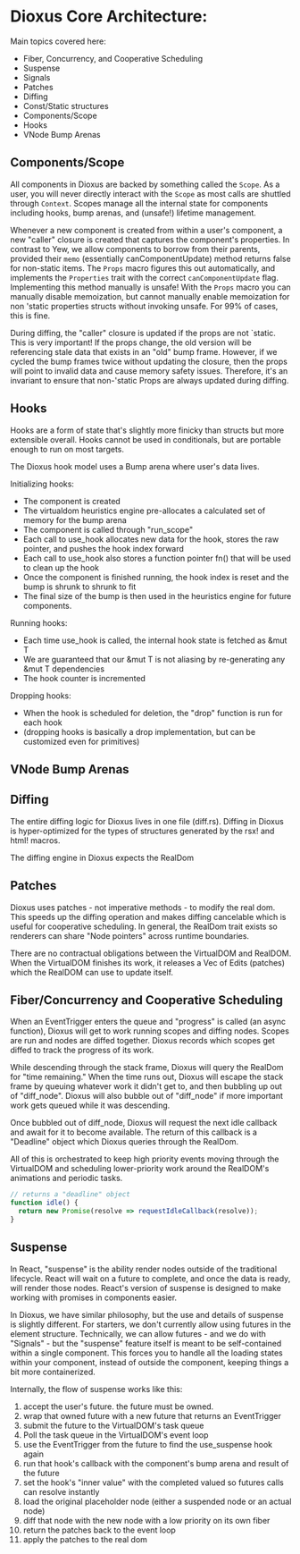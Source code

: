 # Dioxus Core Architecture:

Main topics covered here:
- Fiber, Concurrency, and Cooperative Scheduling
- Suspense
- Signals 
- Patches
- Diffing
- Const/Static structures
- Components/Scope
- Hooks
- VNode Bump Arenas

## Components/Scope

All components in Dioxus are backed by something called the `Scope`. As a user, you will never directly interact with the `Scope` as most calls are shuttled through `Context`. Scopes manage all the internal state for components including hooks, bump arenas, and (unsafe!) lifetime management.

Whenever a new component is created from within a user's component, a new "caller" closure is created that captures the component's properties. In contrast to Yew, we allow components to borrow from their parents, provided their `memo` (essentially canComponentUpdate) method returns false for non-static items. The `Props` macro figures this out automatically, and implements the `Properties` trait with the correct `canComponentUpdate` flag. Implementing this method manually is unsafe! With the `Props` macro you can manually disable memoization, but cannot manually enable memoization for non 'static properties structs without invoking unsafe. For 99% of cases, this is fine.

During diffing, the "caller" closure is updated if the props are not `static. This is very important! If the props change, the old version will be referencing stale data that exists in an "old" bump frame. However, if we cycled the bump frames twice without updating the closure, then the props will point to invalid data and cause memory safety issues. Therefore, it's an invariant to ensure that non-'static Props are always updated during diffing.

## Hooks

Hooks are a form of state that's slightly more finicky than structs but more extensible overall. Hooks cannot be used in conditionals, but are portable enough to run on most targets.

The Dioxus hook model uses a Bump arena where user's data lives. 

Initializing hooks:
- The component is created
- The virtualdom heuristics engine pre-allocates a calculated set of memory for the bump arena
- The component is called through "run_scope"
- Each call to use_hook allocates new data for the hook, stores the raw pointer, and pushes the hook index forward
- Each call to use_hook also stores a function pointer fn() that will be used to clean up the hook
- Once the component is finished running, the hook index is reset and the bump is shrunk to shrunk to fit
- The final size of the bump is then used in the heuristics engine for future components.

Running hooks:
- Each time use_hook is called, the internal hook state is fetched as &mut T
- We are guaranteed that our &mut T is not aliasing by re-generating any &mut T dependencies 
- The hook counter is incremented


Dropping hooks:
- When the hook is scheduled for deletion, the "drop" function is run for each hook
- (dropping hooks is basically a drop implementation, but can be customized even for primitives)


## VNode Bump Arenas



## Diffing

The entire diffing logic for Dioxus lives in one file (diff.rs). Diffing in Dioxus is hyper-optimized for the types of structures generated by the rsx! and html! macros.

The diffing engine in Dioxus expects the RealDom


## Patches

Dioxus uses patches - not imperative methods - to modify the real dom. This speeds up the diffing operation and makes diffing cancelable which is useful for cooperative scheduling. In general, the RealDom trait exists so renderers can share "Node pointers" across runtime boundaries.

There are no contractual obligations between the VirtualDOM and RealDOM. When the VirtualDOM finishes its work, it releases a Vec of Edits (patches) which the RealDOM can use to update itself. 



## Fiber/Concurrency and Cooperative Scheduling

When an EventTrigger enters the queue and "progress" is called (an async function), Dioxus will get to work running scopes and diffing nodes. Scopes are run and nodes are diffed together. Dioxus records which scopes get diffed to track the progress of its work.

While descending through the stack frame, Dioxus will query the RealDom for "time remaining." When the time runs out, Dioxus will escape the stack frame by queuing whatever work it didn't get to, and then bubbling up out of "diff_node". Dioxus will also bubble out of "diff_node" if more important work gets queued while it was descending. 

Once bubbled out of diff_node, Dioxus will request the next idle callback and await for it to become available. The return of this callback is a "Deadline" object which Dioxus queries through the RealDom. 

All of this is orchestrated to keep high priority events moving through the VirtualDOM and scheduling lower-priority work around the RealDOM's animations and periodic tasks. 
```js
// returns a "deadline" object
function idle() {
  return new Promise(resolve => requestIdleCallback(resolve));
}
```

## Suspense
In React, "suspense" is the ability render nodes outside of the traditional lifecycle. React will wait on a future to complete, and once the data is ready, will render those nodes. React's version of suspense is designed to make working with promises in components easier. 


In Dioxus, we have similar philosophy, but the use and details of suspense is slightly different. For starters, we don't currently allow using futures in the element structure. Technically, we can allow futures - and we do with "Signals" - but the "suspense" feature itself is meant to be self-contained within a single component. This forces you to handle all the loading states within your component, instead of outside the component, keeping things a bit more containerized.

Internally, the flow of suspense works like this:

1. accept the user's future. the future must be owned.
2. wrap that owned future with a new future that returns an EventTrigger
3. submit the future to the VirtualDOM's task queue
4. Poll the task queue in the VirtualDOM's event loop
5. use the EventTrigger from the future to find the use_suspense hook again
6. run that hook's callback with the component's bump arena and result of the future
7. set the hook's "inner value" with the completed valued so futures calls can resolve instantly
8. load the original placeholder node (either a suspended node or an actual node)
9. diff that node with the new node with a low priority on its own fiber
10. return the patches back to the event loop
11. apply the patches to the real dom
